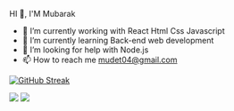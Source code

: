    HI 👋, I'M Mubarak
- 🔭 I’m currently working with React Html Css Javascript
- 🌱 I’m currently learning Back-end web development
- 🤔 I’m looking for help with Node.js
- 📫 How to reach me mudet04@gmail.com


[![GitHub Streak](https://streak-stats.demolab.com/?user=blackingg)](https://git.io/streak-stats)

![](https://raw.githubusercontent.com/blackingg/github-stats/master/generated/overview.svg#gh-dark-mode-only)
![](https://raw.githubusercontent.com/blackingg/github-stats/master/generated/overview.svg#gh-light-mode-only)
